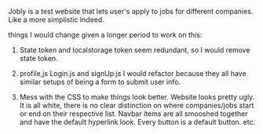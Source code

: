 Jobly is a test website that lets user's apply to jobs for different companies. Like a more simplistic Indeed.

things I would change given a longer period to work on this:

1. State token and localstorage token seem redundant, so I would remove state token.

2. profile,js Login.js and signUp.js I would refactor because they all have similar setups of being a form to submit user info.

3. Mess with the CSS to make things look better. Website looks pretty ugly. It is all white, there is no clear distinction on where companies/jobs start or end on their respective list. Navbar items are all smooshed together and have the default hyperlink look. Every button is a default button. etc.